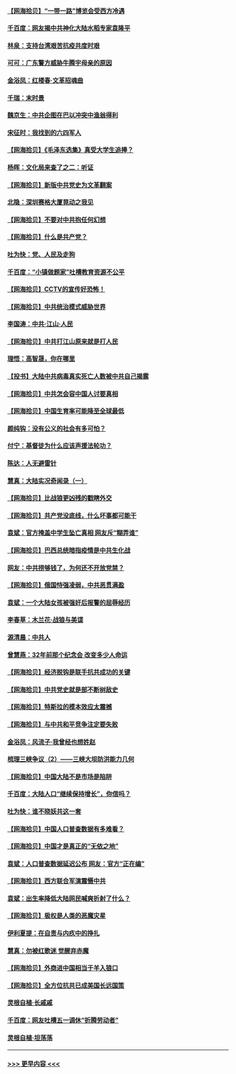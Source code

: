 #### [【网海拾贝】“一带一路”博览会受西方冷遇](../pages/nsc993/n12971787.md?t=05250552) 
#### [千百度：网友揭中共神化大陆水稻专家袁隆平](../pages/nsc993/n12971733.md?t=05250552) 
#### [林泉：支持台湾艰苦抗疫共度时艰](../pages/nsc993/n12971350.md?t=05250552) 
#### [可可：广东警方威胁牛腾宇母亲的原因](../pages/nsc993/n12971100.md?t=05250552) 
#### [金浴凤：红楼春·文革招魂曲](../pages/nsc993/n12970354.md?t=05250552) 
#### [千瑞：末时景](../pages/nsc993/n12970337.md?t=05250552) 
#### [魏京生：中共企图在巴以冲突中渔翁得利](../pages/nsc993/n12970286.md?t=05250552) 
#### [宋征时：我找到的六四军人](../pages/nsc993/n12970213.md?t=05250552) 
#### [【网海拾贝】《毛泽东选集》真受大学生追捧？](../pages/nsc993/n12968779.md?t=05250552) 
#### [杨晖：文化局来查了之二：听证](../pages/nsc993/n12966528.md?t=05250552) 
#### [【网海拾贝】新版中共党史为文革翻案](../pages/nsc993/n12967526.md?t=05250552) 
#### [北隐：深圳赛格大厦晃动之我见](../pages/nsc993/n12967393.md?t=05250552) 
#### [【网海拾贝】不要对中共抱任何幻想](../pages/nsc993/n12965222.md?t=05250552) 
#### [【网海拾贝】什么是共产党？](../pages/nsc993/n12962781.md?t=05250552) 
#### [吐为快：党、人民及走狗](../pages/nsc993/n12962747.md?t=05250552) 
#### [千百度：“小镇做题家”吐槽教育资源不公平](../pages/nsc993/n12962705.md?t=05250552) 
#### [【网海拾贝】CCTV的宣传好恐怖！](../pages/nsc993/n12959984.md?t=05250552) 
#### [【网海拾贝】中共统治模式威胁世界](../pages/nsc993/n12957622.md?t=05250552) 
#### [李国涛：中共‧江山‧人民](../pages/nsc993/n12957502.md?t=05250552) 
#### [【网海拾贝】中共打江山原来就是打人民](../pages/nsc993/n12954345.md?t=05250552) 
#### [理悟：高智晟，你在哪里](../pages/nsc993/n12953115.md?t=05250552) 
#### [【投书】大陆中共病毒真实死亡人数被中共自己揭露](../pages/nsc993/n12953050.md?t=05250552) 
#### [【网海拾贝】中共怎会容中国人讨要真相](../pages/nsc993/n12952161.md?t=05250552) 
#### [【网海拾贝】中国生育率可能降至全球最低](../pages/nsc993/n12948793.md?t=05250552) 
#### [颜纯钩：没有公义的社会有多可怕？](../pages/nsc993/n12947626.md?t=05250552) 
#### [付宁：基督徒为什么应该声援法轮功？](../pages/nsc993/n12947233.md?t=05250552) 
#### [陈达：人无避雷针](../pages/nsc993/n12947098.md?t=05250552) 
#### [慧真：大陆实况奇闻录（一）](../pages/nsc993/n12945811.md?t=05250552) 
#### [【网海拾贝】比战狼更凶残的戳瞎外交](../pages/nsc993/n12945717.md?t=05250552) 
#### [【网海拾贝】共产党没底线，什么坏事都可能干](../pages/nsc993/n12942090.md?t=05250552) 
#### [袁斌：官方掩盖中学生坠亡真相 网友斥“糊弄谁”](../pages/nsc993/n12942029.md?t=05250552) 
#### [【网海拾贝】巴西总统暗指疫情是中共生化战](../pages/nsc993/n12938999.md?t=05250552) 
#### [网友：中共捞够钱了，为何还不开放党禁？](../pages/nsc993/n12938952.md?t=05250552) 
#### [【网海拾贝】俄国恃强凌弱，中共恶贯满盈](../pages/nsc993/n12936626.md?t=05250552) 
#### [袁斌：一个大陆女孩被强奸后报警的屈辱经历](../pages/nsc993/n12936547.md?t=05250552) 
#### [李春草：木兰花·战狼与美谍](../pages/nsc993/n12935995.md?t=05250552) 
#### [源清晨：中共人](../pages/nsc993/n12935589.md?t=05250552) 
#### [曾慧燕：32年前那个纪念会 改变多少人命运](../pages/nsc993/n12934233.md?t=05250552) 
#### [【网海拾贝】经济脱钩是联手抗共成功的关键](../pages/nsc993/n12934176.md?t=05250552) 
#### [【网海拾贝】中共党史就是部不断树敌史](../pages/nsc993/n12932844.md?t=05250552) 
#### [【网海拾贝】特斯拉的模本效应太震撼](../pages/nsc993/n12925626.md?t=05250552) 
#### [【网海拾贝】与中共和平竞争注定要失败](../pages/nsc993/n12923326.md?t=05250552) 
#### [金浴凤：风流子‧我曾经也想姓赵](../pages/nsc993/n12920911.md?t=05250552) 
#### [梳理三峡争议（2）——三峡大坝防洪能力几何](../pages/nsc993/n12920173.md?t=05250552) 
#### [【网海拾贝】中国大陆不是市场是陷阱](../pages/nsc993/n12920143.md?t=05250552) 
#### [千百度：大陆人口“继续保持增长”，你信吗？](../pages/nsc993/n12918946.md?t=05250552) 
#### [吐为快：谁不晓妖共这一套](../pages/nsc993/n12918941.md?t=05250552) 
#### [【网海拾贝】中国人口普查数据有多难看？](../pages/nsc993/n12917822.md?t=05250552) 
#### [【网海拾贝】中国才是真正的“无依之地”](../pages/nsc993/n12915845.md?t=05250552) 
#### [袁斌：人口普查数据延迟公布 网友：官方“正在编”](../pages/nsc993/n12915748.md?t=05250552) 
#### [【网海拾贝】西方联合军演震慑中共](../pages/nsc993/n12913466.md?t=05250552) 
#### [袁斌：出生率降低大陆网民喊爽折射了什么？](../pages/nsc993/n12913365.md?t=05250552) 
#### [【网海拾贝】极权是人类的恶魔灾星](../pages/nsc993/n12910697.md?t=05250552) 
#### [伊利夏提：在自责与内疚中的挣扎](../pages/nsc993/n12910493.md?t=05250552) 
#### [慧真：勿被红歌迷 觉醒弃赤魔](../pages/nsc993/n12910485.md?t=05250552) 
#### [【网海拾贝】外商进中国相当于羊入狼口](../pages/nsc993/n12908274.md?t=05250552) 
#### [【网海拾贝】全方位抗共已成美国长远国策](../pages/nsc993/n12906878.md?t=05250552) 
#### [灵根自植‧长戚戚](../pages/nsc993/n12905585.md?t=05250552) 
#### [千百度：网友吐槽五一调休“折腾劳动者”](../pages/nsc993/n12905934.md?t=05250552) 
#### [灵根自植‧坦荡荡](../pages/nsc993/n12905562.md?t=05250552) 

----
#### [ >>> 更早内容 <<< ](../indexes/nsc993-earlier.md)
